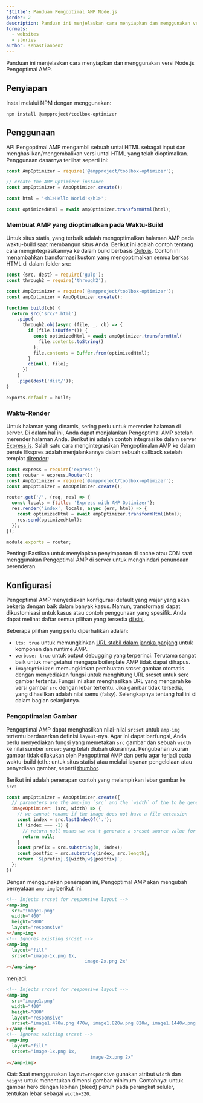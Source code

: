 ```yaml
---
'$title': Panduan Pengoptimal AMP Node.js
$order: 2
description: Panduan ini menjelaskan cara menyiapkan dan menggunakan versi Node.js Pengoptimal AMP.
formats:
  - websites
  - stories
author: sebastianbenz
---
```


Panduan ini menjelaskan cara menyiapkan dan menggunakan versi Node.js Pengoptimal AMP.

## Penyiapan

Instal melalui NPM dengan menggunakan:

```shell
npm install @ampproject/toolbox-optimizer
```

## Penggunaan

API Pengoptimal AMP mengambil sebuah untai HTML sebagai input dan menghasilkan/mengembalikan versi untai HTML yang telah dioptimalkan. Penggunaan dasarnya terlihat seperti ini:

```js
const AmpOptimizer = require('@ampproject/toolbox-optimizer');

// create the AMP Optimizer instance
const ampOptimizer = AmpOptimizer.create();

const html = '<h1>Hello World!</h1>';

const optimizedHtml = await ampOptimizer.transformHtml(html);
```

### Membuat AMP yang dioptimalkan pada Waktu-Build

Untuk situs statis, yang terbaik adalah mengoptimalkan halaman AMP pada waktu-build saat membangun situs Anda. Berikut ini adalah contoh tentang cara mengintegrasikannya ke dalam build berbasis [Gulp.js](https://gulpjs.com/). Contoh ini menambahkan transformasi kustom yang mengoptimalkan semua berkas HTML di dalam folder src:

```js
const {src, dest} = require('gulp');
const through2 = require('through2');

const AmpOptimizer = require('@ampproject/toolbox-optimizer');
const ampOptimizer = AmpOptimizer.create();

function build(cb) {
  return src('src/*.html')
    .pipe(
      through2.obj(async (file, _, cb) => {
        if (file.isBuffer()) {
          const optimizedHtml = await ampOptimizer.transformHtml(
            file.contents.toString()
          );
          file.contents = Buffer.from(optimizedHtml);
        }
        cb(null, file);
      })
    )
    .pipe(dest('dist/'));
}

exports.default = build;
```

### Waktu-Render

Untuk halaman yang dinamis, sering perlu untuk merender halaman di server. Di dalam hal ini, Anda dapat menjalankan Pengoptimal AMP setelah merender halaman Anda. Berikut ini adalah contoh integrasi ke dalam server [Express.js](https://expressjs.com/). Salah satu cara mengintegrasikan Pengoptimalan AMP ke dalam perute Ekspres adalah menjalankannya dalam sebuah callback setelah templat [dirender](https://expressjs.com/en/api.html#app.render):

```js
const express = require('express');
const router = express.Router();
const AmpOptimizer = require('@ampproject/toolbox-optimizer');
const ampOptimizer = AmpOptimizer.create();

router.get('/', (req, res) => {
  const locals = {title: 'Express with AMP Optimizer'};
  res.render('index', locals, async (err, html) => {
    const optimizedHtml = await ampOptimizer.transformHtml(html);
    res.send(optimizedHtml);
  });
});

module.exports = router;
```

Penting: Pastikan untuk menyiapkan penyimpanan di cache atau CDN saat menggunakan Pengoptimal AMP di server untuk menghindari penundaan perenderan.

## Konfigurasi

Pengoptimal AMP menyediakan konfigurasi default yang wajar yang akan bekerja dengan baik dalam banyak kasus. Namun, transformasi dapat dikustomisasi untuk kasus atau contoh penggunaan yang spesifik. Anda dapat melihat daftar semua pilihan yang tersedia [di sini](https://github.com/ampproject/amp-toolbox/tree/main/packages/optimizer#options).

Beberapa pilihan yang perlu diperhatikan adalah:

- `lts: true` untuk memungkinkan [URL stabil dalam jangka panjang](https://github.com/ampproject/amphtml/blob/main/docs/lts-release.md) untuk komponen dan runtime AMP.
- `verbose: true` untuk output debugging yang terperinci. Terutama sangat baik untuk mengetahui mengapa boilerplate AMP tidak dapat dihapus.
- `imageOptimizer`: memungkinkan pembuatan srcset gambar otomatis dengan menyediakan fungsi untuk menghitung URL srcset untuk serc gambar tertentu. Fungsi ini akan menghasilkan URL yang mengarah ke versi gambar <code>src</code> dengan lebar tertentu. Jika gambar tidak tersedia, yang dihasilkan adalah nilai semu (falsy). Selengkapnya tentang hal ini di dalam bagian selanjutnya.

### Pengoptimalan Gambar

Pengoptimal AMP dapat menghasilkan nilai-nilai `srcset` untuk `amp-img` tertentu berdasarkan definisi `layout`-nya. Agar ini dapat berfungsi, Anda perlu menyediakan fungsi yang memetakan `src` gambar dan sebuah `width` ke nilai sumber `srcset` yang telah diubah ukurannya. Pengubahan ukuran gambar tidak dilakukan oleh Pengoptimal AMP dan perlu agar terjadi pada waktu-build (cth.: untuk situs statis) atau melalui layanan pengelolaan atau penyediaan gambar, seperti [thumbor](https://github.com/thumbor/thumbor).

Berikut ini adalah penerapan contoh yang melampirkan lebar gambar ke `src`:

```js
const ampOptimizer = AmpOptimizer.create({
  // parameters are the amp-img `src` and the `width` of the to be generated srcset source value
  imageOptimizer: (src, width) => {
    // we cannot rename if the image does not have a file extension
    const index = src.lastIndexOf('.');
    if (index === -1) {
      // return null means we won't generate a srcset source value for this width
      return null;
    }
    const prefix = src.substring(0, index);
    const postfix = src.substring(index, src.length);
    return `${prefix}.${width}w${postfix}`;
  };
})
```

Dengan menggunakan penerapan ini, Pengoptimal AMP akan mengubah pernyataan `amp-img` berikut ini:

```html
<!-- Injects srcset for responsive layout -->
<amp-img
  src="image1.png"
  width="400"
  height="800"
  layout="responsive"
></amp-img>
<!-- Ignores existing srcset -->
<amp-img
  layout="fill"
  srcset="image-1x.png 1x,
                             image-2x.png 2x"
></amp-img>
```

menjadi:

```html
<!-- Injects srcset for responsive layout -->
<amp-img
  src="image1.png"
  width="400"
  height="800"
  layout="responsive"
  srcset="image1.470w.png 470w, image1.820w.png 820w, image1.1440w.png 1440w"
></amp-img>
<!-- Ignores existing srcset -->
<amp-img
  layout="fill"
  srcset="image-1x.png 1x,
                               image-2x.png 2x"
></amp-img>
```

Kiat: Saat menggunakan `layout=responsive` gunakan atribut `width` dan `height` untuk menentukan dimensi gambar minimum. Contohnya: untuk gambar hero dengan lebihan (bleed) penuh pada perangkat seluler, tentukan lebar sebagai `width=320`.
